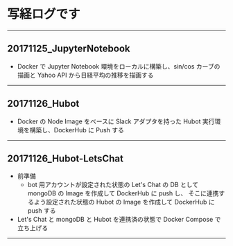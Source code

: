 # 写経ログです

---

## 20171125_JupyterNotebook
- Docker で Jupyter Notebook 環境をローカルに構築し、sin/cos カーブの描画と Yahoo API から日経平均の推移を描画する

---

## 20171126_Hubot
- Docker の Node Image をベースに Slack アダプタを持った Hubot 実行環境を構築し、DockerHub に Push する

---
## 20171126_Hubot-LetsChat
- 前準備
  - bot 用アカウントが設定された状態の Let's Chat の DB として mongoDB の Image を作成して DockerHub に push し、 そこに連携するよう設定された状態の Hubot の Image を作成して DockerHub に push する
- Let's Chat と mongoDB と Hubot を連携済の状態で Docker Compose で立ち上げる

---
